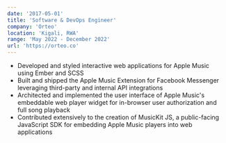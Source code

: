 ```yaml
---
date: '2017-05-01'
title: 'Software & DevOps Engineer'
company: 'Orteo'
location: 'Kigali, RWA'
range: 'May 2022 - December 2022'
url: 'https://orteo.co'
---
```


- Developed and styled interactive web applications for Apple Music using Ember and SCSS
- Built and shipped the Apple Music Extension for Facebook Messenger leveraging third-party and internal API integrations
- Architected and implemented the user interface of Apple Music's embeddable web player widget for in-browser user authorization and full song playback
- Contributed extensively to the creation of MusicKit JS, a public-facing JavaScript SDK for embedding Apple Music players into web applications
